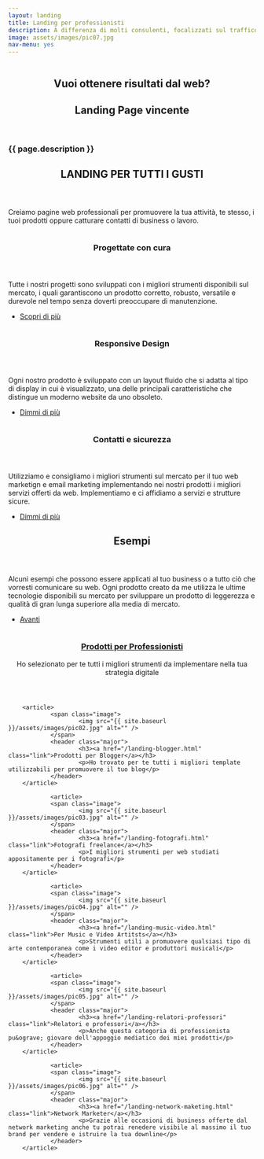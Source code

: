 ```yaml
---
layout: landing
title: Landing per professionisti
description: A differenza di molti consulenti, focalizzati sul traffico, io mi occupo esclusivamente di vendite e risultati. <br />In pratica, trasformo i tuoi utenti in clienti.
image: assets/images/pic07.jpg
nav-menu: yes
---
```


<!-- Banner -->
<!-- Note: The "styleN" class below should match that of the header element. -->
<section id="banner" class="style1">
	<div class="inner">
		<span class="image">
			<img src="{{ site.baseurl }}/{{ page.image }}" alt="" />
		</span>
		<header class="major">
			<h2>Vuoi ottenere risultati dal web?</h2>
			<h1>Landing Page vincente</h1>
		</header>
		<div class="content">
			<h3>{{ page.description }}</h3>
		</div>
	</div>
</section>

<!-- Main -->
<div id="main">

<!-- One -->
<section id="one">
	<div class="inner">
		<header class="major">
			<h2>LANDING PER TUTTI I GUSTI</h2>
		</header>
		<p>Creiamo pagine web professionali per promuovere la tua attivit&agrave;, te stesso, i tuoi prodotti oppure catturare contatti di business o lavoro.</p>
	</div>
</section>

<!-- Two -->
<section id="two" class="spotlights">
	<section>
		<a href="#tiles" class="scrolly image">
			<img src="/assets/images/pic08.jpg" alt="" data-position="center center" />
		</a>
		<div class="content">
			<div class="inner">
				<header class="major">
					<h3>Progettate con cura</h3>
				</header>
				<p>Tutte i nostri progetti sono sviluppati con i migliori strumenti disponibili sul mercato, i quali garantiscono un prodotto corretto, robusto, versatile e durevole nel tempo senza doverti preoccupare di manutenzione.</p>
				<ul class="actions">
					<li><a href="#tiles" class="button scrolly">Scopri di più</a></li>
				</ul>
			</div>
		</div>
	</section>
	<section>
		<a href="#three" class="image scrolly">
			<img src="/assets/images/pic09.jpg" alt="" data-position="top center" />
		</a>
		<div class="content">
			<div class="inner">
				<header class="major">
					<h3>Responsive Design</h3>
				</header>
				<p>Ogni nostro prodotto è sviluppato con un layout fluido che si adatta al tipo di display in cui è visualizzato, una delle principali caratteristiche che distingue un moderno website da uno obsoleto.</p>
				<ul class="actions">
					<li><a href="#three" class="button scrolly">Dimmi di più</a></li>
				</ul>
			</div>
		</div>
	</section>
	<section>
		<a href="#three" class="scrolly image">
			<img src="/assets/images/pic10.jpg" alt="" data-position="25% 25%" />
		</a>
		<div class="content">
			<div class="inner">
				<header class="major">
					<h3>Contatti e sicurezza</h3>
				</header>
				<p>Utilizziamo e consigliamo i migliori strumenti sul mercato per il tuo web marketign e email marketing implementando nei nostri prodotti i migliori servizi offerti da web. Implementiamo e ci affidiamo a servizi e strutture sicure.</p>
				<ul class="actions">
					<li><a href="#three" class="button scrolly">Dimmi di più</a></li>
				</ul>
			</div>
		</div>
	</section>
</section>

<!-- Three -->
<section id="three">
	<div class="inner">
		<header class="major">
			<h2>Esempi</h2>
		</header>
		<p>Alcuni esempi che possono essere applicati al tuo business o a tutto ciò che vorresti comunicare su web. Ogni prodotto creato da me utilizza le ultime tecnologie disponibili su mercato per sviluppare un prodotto di leggerezza e qualità di gran lunga superiore alla media di mercato.</p>
		<ul class="actions">
			<li><a href="generic.html" class="button next">Avanti</a></li>
		</ul>
	</div>
</section>

<!-- Versione tiles con sottopagine per buyer personas -->

<section id="one" class="tiles">
        <article>
                <span class="image">
                        <img src="{{ site.baseurl }}/assets/images/pic01.jpg" alt="" />
                </span>
                <header class="major">
                        <h3><a href="/landing-professionisti.html" class="link">Prodotti per Professionisti</a></h3>
                        <p>Ho selezionato per te tutti i migliori strumenti da implementare nella tua strategia digitale</p>
                </header>
        </article>

        <article>
                <span class="image">
                        <img src="{{ site.baseurl }}/assets/images/pic02.jpg" alt="" />
                </span>
                <header class="major">
                        <h3><a href="/landing-blogger.html" class="link">Prodotti per Blogger</a></h3>
                        <p>Ho trovato per te tutti i migliori template utilizzabili per promuovere il tuo blog</p>
                </header>
        </article>

				<article>
                <span class="image">
                        <img src="{{ site.baseurl }}/assets/images/pic03.jpg" alt="" />
                </span>
                <header class="major">
                        <h3><a href="/landing-fotografi.html" class="link">Fotografi freelance</a></h3>
                        <p>I migliori strumenti per web studiati appositamente per i fotografi</p>
                </header>
        </article>

				<article>
                <span class="image">
                        <img src="{{ site.baseurl }}/assets/images/pic04.jpg" alt="" />
                </span>
                <header class="major">
                        <h3><a href="/landing-music-video.html" class="link">Per Music e Video Artitsts</a></h3>
                        <p>Strumenti utili a promuovere qualsiasi tipo di arte contemporanea come i video editor e produttori musicali</p>
                </header>
        </article>
<!-- Versione tiles con sottopagine per buyer personas fine-->


				<article>
                <span class="image">
                        <img src="{{ site.baseurl }}/assets/images/pic05.jpg" alt="" />
                </span>
                <header class="major">
                        <h3><a href="/landing-relatori-professori" class="link">Relatori e professori</a></h3>
                        <p>Anche questa categoria di professionista pu&ograve; giovare dell'appoggio mediatico dei miei prodotti</p>
                </header>
        </article>

				<article>
                <span class="image">
                        <img src="{{ site.baseurl }}/assets/images/pic06.jpg" alt="" />
                </span>
                <header class="major">
                        <h3><a href="/landing-network-maketing.html" class="link">Network Marketer</a></h3>
                        <p>Grazie alle occasioni di business offerte dal network marketing anche tu potrai renedere visibile al massimo il tuo brand per vendere e istruire la tua downline</p>
                </header>
        </article>

</section>


</div>
